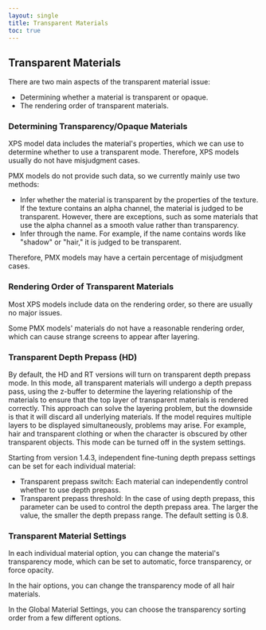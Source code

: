 ```yaml
---
layout: single
title: Transparent Materials
toc: true
---
```


## Transparent Materials

There are two main aspects of the transparent material issue:

* Determining whether a material is transparent or opaque.
* The rendering order of transparent materials.


### Determining Transparency/Opaque Materials

XPS model data includes the material's properties, which we can use to determine whether to use a transparent mode. Therefore, XPS models usually do not have misjudgment cases.

PMX models do not provide such data, so we currently mainly use two methods:
* Infer whether the material is transparent by the properties of the texture. If the texture contains an alpha channel, the material is judged to be transparent. However, there are exceptions, such as some materials that use the alpha channel as a smooth value rather than transparency.
* Infer through the name. For example, if the name contains words like "shadow" or "hair," it is judged to be transparent.

Therefore, PMX models may have a certain percentage of misjudgment cases.


### Rendering Order of Transparent Materials

Most XPS models include data on the rendering order, so there are usually no major issues.

Some PMX models' materials do not have a reasonable rendering order, which can cause strange screens to appear after layering.

### Transparent Depth Prepass (HD)
By default, the HD and RT versions will turn on transparent depth prepass mode. In this mode, all transparent materials will undergo a depth prepass pass, using the z-buffer to determine the layering relationship of the materials to ensure that the top layer of transparent materials is rendered correctly. This approach can solve the layering problem, but the downside is that it will discard all underlying materials. If the model requires multiple layers to be displayed simultaneously, problems may arise. For example, hair and transparent clothing or when the character is obscured by other transparent objects. This mode can be turned off in the system settings.

Starting from version 1.4.3, independent fine-tuning depth prepass settings can be set for each individual material:

* Transparent prepass switch: Each material can independently control whether to use depth prepass.
* Transparent prepass threshold: In the case of using depth prepass, this parameter can be used to control the depth prepass area. The larger the value, the smaller the depth prepass range. The default setting is 0.8.


### Transparent Material Settings

In each individual material option, you can change the material's transparency mode, which can be set to automatic, force transparency, or force opacity.

In the hair options, you can change the transparency mode of all hair materials.

In the Global Material Settings, you can choose the transparency sorting order from a few different options.

